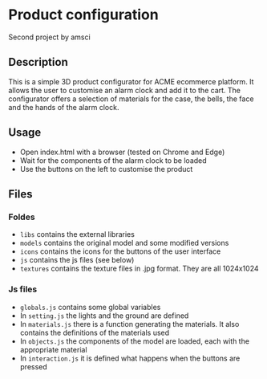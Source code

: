 # Product configuration
Second project by amsci

## Description
This is a simple 3D product configurator for ACME ecommerce platform. It allows the user to customise an alarm clock and add it to the cart. The configurator offers a selection of materials for the case, the bells, the face and the hands of the alarm clock.
## Usage
- Open index.html with a browser (tested on Chrome and Edge)
- Wait for the components of the alarm clock to be loaded
- Use the buttons on the left to customise the product

## Files
### Foldes
- `libs` contains the external libraries
- `models` contains the original model and some modified versions
- `icons` contains the icons for the buttons of the user interface
- `js` contains the js files (see below)
- `textures` contains the texture files in .jpg format. They are all 1024x1024

### Js files
- `globals.js` contains some global variables
- In `setting.js` the lights and the ground are defined
- In `materials.js` there is a function generating the materials. It also contains the definitions of the materials used
- In `objects.js` the components of the model are loaded, each with the appropriate material
- In `interaction.js` it is defined what happens when the buttons are pressed
